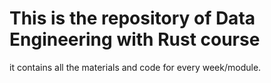 # This is the repository of Data Engineering with Rust course

it contains all the materials and code for every week/module.